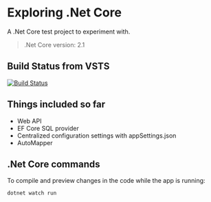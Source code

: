 # Exploring .Net Core 

A .Net Core test project to experiment with.

> .Net Core version: 2.1

## Build Status from VSTS

[![Build Status](https://salvamad.visualstudio.com/_apis/public/build/definitions/ef24327f-b9d5-4822-afd0-137e8e49395d/1/badge)](https://salvamad.visualstudio.com/DotNetCoreShowCase/_build/index?definitionId=1)


## Things included so far

- Web API
- EF Core SQL provider
- Centralized configuration settings with appSettings.json
- AutoMapper


## .Net Core commands 

To compile and preview changes in the code while the app is running:

```sh
dotnet watch run
```

